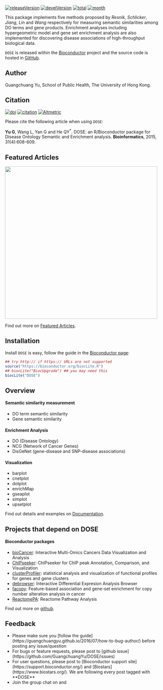 <!-- AddToAny BEGIN -->
<div class="a2a_kit a2a_kit_size_32 a2a_default_style">
<a class="a2a_dd" href="//www.addtoany.com/share"></a>
<a class="a2a_button_facebook"></a>
<a class="a2a_button_twitter"></a>
<a class="a2a_button_google_plus"></a>
</div>
<script async src="//static.addtoany.com/menu/page.js"></script>
<!-- AddToAny END -->

<br>

[![releaseVersion](https://img.shields.io/badge/release%20version-2.10.7-blue.svg?style=flat)](https://bioconductor.org/packages/DOSE)
[![develVersion](https://img.shields.io/badge/devel%20version-2.11.9-blue.svg?style=flat)](https://github.com/GuangchuangYu/DOSE)
[![total](https://img.shields.io/badge/downloads-43999/total-blue.svg?style=flat)](https://bioconductor.org/packages/stats/bioc/DOSE)
[![month](https://img.shields.io/badge/downloads-2353/month-blue.svg?style=flat)](https://bioconductor.org/packages/stats/bioc/DOSE)

This package implements five methods proposed by _Resnik_, _Schlicker_, _Jiang_, _Lin_ and _Wang_ respectively for measuring semantic similarities among DO terms and gene products. Enrichment analyses including hypergeometric model and gene set enrichment analysis are also implemented for discovering disease associations of high-throughput biological data. 


`DOSE` is released within the [Bioconductor](https://bioconductor.org/packages/DOSE) project and the source code is hosted in <a href="https://github.com/GuangchuangYu/DOSE"><i class="fa fa-github fa-lg"></i> GitHub</a>.


## <i class="fa fa-user"></i> Author

Guangchuang Yu, School of Public Health, The University of Hong Kong.

## <i class="fa fa-book"></i> Citation

[![doi](https://img.shields.io/badge/doi-10.1093/bioinformatics/btu684-blue.svg?style=flat)](http://dx.doi.org/10.1093/bioinformatics/btu684)
[![citation](https://img.shields.io/badge/cited%20by-18-blue.svg?style=flat)](https://scholar.google.com.hk/scholar?oi=bibs&hl=en&cites=16627502277303919270)
[![Altmetric](https://img.shields.io/badge/Altmetric-27-blue.svg?style=flat)](https://www.altmetric.com/details/2788597)


Please cite the following article when using `DOSE`:

__Yu G__, Wang L, Yan G and He QY<sup>*</sup>. DOSE: an R/Bioconductor package for Disease Ontology Semantic and Enrichment analysis. **Bioinformatics**, 2015, 31(4):608-609.


## <i class="fa fa-pencil"></i> Featured Articles

<img src="featured_img/c5mb00663e-f1_hi-res.gif" width="500">

<i class="fa fa-hand-o-right"></i> Find out more on <i class="fa fa-pencil"></i> [Featured Articles](https://guangchuangyu.github.io/DOSE/featuredArticles/).


## <i class="fa fa-download"></i> Installation

Install `DOSE` is easy, follow the guide in the [Bioconductor page](https://bioconductor.org/packages/DOSE/):

```r
## try http:// if https:// URLs are not supported
source("https://bioconductor.org/biocLite.R")
## biocLite("BiocUpgrade") ## you may need this
biocLite("DOSE")
```

## <i class="fa fa-cogs"></i> Overview

#### <i class="fa fa-angle-double-right"></i> Semantic similarity measurement

+ DO term semantic similarity
+ Gene semantic similarity

#### <i class="fa fa-angle-double-right"></i> Enrichment Analysis

+ DO (Disease Ontology)
+ NCG (Network of Cancer Genes)
+ DisGeNet (gene-disease and SNP-disease associations)

#### <i class="fa fa-angle-double-right"></i> Visualization

+ barplot
+ cnetplot
+ dotplot
+ enrichMap
+ gseaplot
+ simplot
+ upsetplot


<i class="fa fa-hand-o-right"></i> Find out details and examples on <i class="fa fa-book"></i> [Documentation](https://guangchuangyu.github.io/DOSE/documentation/).

## <i class="fa fa-code-fork"></i> Projects that depend on DOSE

#### <i class="fa fa-angle-double-right"></i> Bioconductor packages

+ [bioCancer](https://www.bioconductor.org/packages/bioCancer/): Interactive Multi-Omics Cancers Data Visualization and Analysis
+ [ChIPseeker](https://www.bioconductor.org/packages/ChIPseeker/): ChIPseeker for ChIP peak Annotation, Comparison, and Visualization
+ [clusterProfiler](https://www.bioconductor.org/packages/clusterProfiler/): statistical analysis and visualization of functional profiles for genes and gene clusters
+ [debrowser](https://www.bioconductor.org/packages/debrowser/): Interactive Differential Expresion Analysis Browser
+ [facopy](https://www.bioconductor.org/packages/facopy/): Feature-based association and gene-set enrichment for copy number alteration analysis in cancer
+ [ReactomePA](https://www.bioconductor.org/packages/ReactomePA/): Reactome Pathway Analysis

<i class="fa fa-hand-o-right"></i> Find out more on <i class="fa fa-github-alt"></i> [github](http://scisoft-net-map.isri.cmu.edu/application/DOSE/gitprojects).

## <i class="fa fa-comment"></i> Feedback
<ul class="fa-ul">
	<li><i class="fa-li fa fa-hand-o-right"></i> Please make sure you [follow the guide](https://guangchuangyu.github.io/2016/07/how-to-bug-author/) before posting any issue/question</li>
	<li><i class="fa-li fa fa-bug"></i> For bugs or feature requests, please post to <i class="fa fa-github-alt"></i> [github issue](https://github.com/GuangchuangYu/DOSE/issues)</li>
	<li><i class="fa-li fa fa-question"></i>  For user questions, please post to [Bioconductor support site](https://support.bioconductor.org/) and [Biostars](https://www.biostars.org/). We are following every post tagged with **DOSE**</li>
	<li><i class="fa-li fa fa-commenting"></i> Join the group chat on <a href="https://twitter.com/hashtag/DOSE"><i class="fa fa-twitter fa-lg"></i></a> and <a href="http://huati.weibo.com/k/DOSE"><i class="fa fa-weibo fa-lg"></i></a></li>
</ul>

